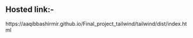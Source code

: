 <h2>Hosted link:-</h2>https://aaqibbashirmir.github.io/Final_project_tailwind/tailwind/dist/index.html
